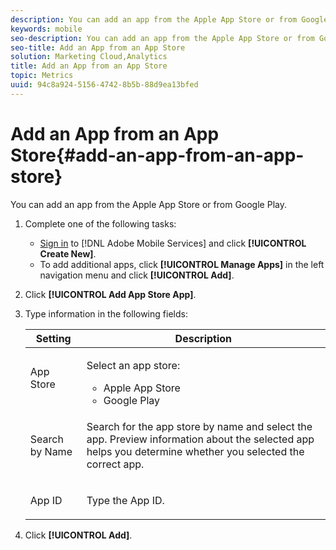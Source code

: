 ```yaml
---
description: You can add an app from the Apple App Store or from Google Play.
keywords: mobile
seo-description: You can add an app from the Apple App Store or from Google Play.
seo-title: Add an App from an App Store
solution: Marketing Cloud,Analytics
title: Add an App from an App Store
topic: Metrics
uuid: 94c8a924-5156-4742-8b5b-88d9ea13bfed
---
```


# Add an App from an App Store{#add-an-app-from-an-app-store}

You can add an app from the Apple App Store or from Google Play.

1. Complete one of the following tasks:

    * [Sign in](../../gs/gs-signin.md#concept_7C5CF11607B4441EBE22982E955D1D5E) to [!DNL Adobe Mobile Services] and click **[!UICONTROL Create New]**. 
    * To add additional apps, click **[!UICONTROL Manage Apps]** in the left navigation menu and click **[!UICONTROL Add]**.

1. Click **[!UICONTROL Add App Store App]**.
1. Type information in the following fields:

    <table id="table_A9356F6A5D1F4441AE4E594C1E4F5FE6"> 
    <thead> 
    <tr> 
    <th colname="col1" class="entry"> Setting </th> 
    <th colname="col2" class="entry"> Description </th> 
    </tr> 
    </thead>
    <tbody> 
    <tr> 
    <td colname="col1"> <p><span class="uicontrol"> App Store </span> </p> </td> 
    <td colname="col2"> <p>Select an app store: </p> 
        <ul id="ul_4DCE5074D4424C6A92AFEE8D6BC67D7C"> 
        <li id="li_82091CE0013246458499942D627016AE"> <span class="uicontrol"> Apple App Store</span> </li> 
        <li id="li_CA0391D3F4644A8095DD843EAD64ABC7"><span class="uicontrol"> Google Play</span> </li> 
        </ul> </td> 
    </tr> 
    <tr> 
    <td colname="col1"> <p><span class="uicontrol"> Search by Name </span> </p> </td> 
    <td colname="col2"> <p>Search for the app store by name and select the app. Preview information about the selected app helps you determine whether you selected the correct app. </p> </td> 
    </tr> 
    <tr> 
    <td colname="col1"> <p><span class="uicontrol"> App ID </span> </p> </td> 
    <td colname="col2"> <p>Type the App ID. </p> </td> 
    </tr> 
    </tbody> 
    </table>

1. Click **[!UICONTROL Add]**.
